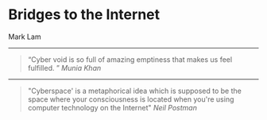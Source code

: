 # Bridges to the Internet

Mark Lam

---

> “Cyber void is so full of amazing emptiness that makes us feel fulfilled. ”
> <cite>Munia Khan</cite>

---
> "Cyberspace' is a metaphorical idea which is supposed to be the space where your consciousness is located when you're using computer technology on the Internet"
> <cite>Neil Postman</cite>

